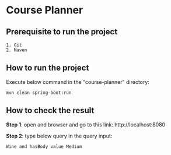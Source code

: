 # Course Planner

## Prerequisite to run the project
```
1. Git
2. Maven
```

## How to run the project

Execute below command in the "course-planner" directory:
```
mvn clean spring-boot:run
```

## How to check the result

**Step 1**: open and browser and go to this link: http://localhost:8080

**Step 2**: type below query in the query input:
```
Wine and hasBody value Medium
```
